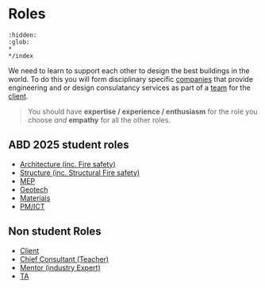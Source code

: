 # Roles
```{toctree}
:hidden:
:glob:
*
*/index
```
We need to learn to support each other to design the best buildings in the world. To do this you will form disciplinary specific [companies](Company.md) that provide engineering and or design consulatancy services as part of a [team](Team.md) for the [client](Client.md).

> You should have **expertise / experience / enthusiasm** for the role you choose *and* **empathy** for all the other roles. 

## ABD 2025 student roles
* [Architecture (inc. Fire safety)](Architecture)
* [Structure  (inc. Structural Fire safety)](Structure)
* [MEP](MEP)
* [Geotech](Geotech)
* [Materials](Materials)
* [PM/ICT](PM-ICT)

## Non student Roles
* [Client](Client.md)
* [Chief Consultant (Teacher)](Teacher.md)
* [Mentor (industry Expert)](Mentor.md)
* [TA](TA.md)

<!-- 2025 

arch
 space allocation
 facade design
 building form
mep
 comfort and energt use
structure
 structural safety
materials
 guidance on materials to other subjects
 dgnb lite reporting
pm
 costs
 schedule
 it/ bio confirmance


--->
